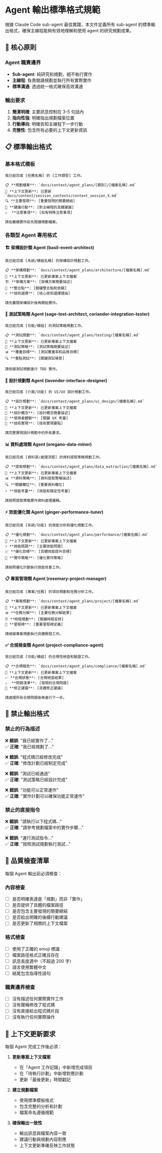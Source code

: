 # Agent 輸出標準格式規範

根據 Claude Code sub-agent 最佳實踐，本文件定義所有 sub-agent 的標準輸出格式，確保主線程能夠有效地理解和使用 agent 的研究規劃成果。

## 🎯 核心原則

### Agent 職責邊界

- **Sub-agent**: 純研究和規劃，絕不執行實作
- **主線程**: 負責閱讀規劃並執行所有實際實作
- **標準溝通**: 透過統一格式確保高效溝通

### 輸出要求

1. **簡潔明確**: 主要訊息控制在 3-5 句話內
2. **指向性強**: 明確指出規劃檔案位置
3. **行動導向**: 明確告知主線程下一步行動
4. **完整性**: 包含所有必要的上下文更新資訊

## 📋 標準輸出格式

### 基本格式模板

```
我已經完成 [任務名稱] 的 [工作類型] 工作。

📋 **規劃檔案**: `docs/context/agent_plans/[類別]/[檔案名稱].md`
🔄 **上下文更新**: 已更新 `docs/context/session_contexts/context_session_X.md`
🔍 **主要發現**: [重要發現的簡要總結]
🎯 **建議行動**: [對主線程的具體建議]
⚠️  **注意事項**: [如有特殊注意事項]

請在繼續實作前先閱讀規劃檔案。
```

### 各類型 Agent 專用格式

#### 🏗 架構設計類 Agent (basil-event-architect)

```
我已經完成 [系統/模組名稱] 的架構設計規劃工作。

📋 **架構規劃**: `docs/context/agent_plans/architecture/[檔案名稱].md`
🔄 **上下文更新**: 已更新專案上下文檔案
🏗 **架構方案**: [架構方案簡要描述]
🔗 **整合點**: [關鍵整合點和依賴]
⚡ **技術選擇**: [核心技術選擇理由]

請先審閱架構設計後再開始實作。
```

#### 🧪 測試策略類 Agent (sage-test-architect, coriander-integration-tester)

```
我已經完成 [功能/模組] 的測試策略規劃工作。

📋 **測試規劃**: `docs/context/agent_plans/testing/[檔案名稱].md`
🔄 **上下文更新**: 已更新專案上下文檔案
🧪 **測試策略**: [測試策略簡要描述]
📊 **覆蓋目標**: [測試覆蓋率和品質目標]
🔍 **重點測試**: [關鍵測試場景]

請依據測試規劃進行 TDD 實作。
```

#### 🎨 設計規劃類 Agent (lavender-interface-designer)

```
我已經完成 [介面/功能] 的 UI/UX 設計規劃工作。

📋 **設計規劃**: `docs/context/agent_plans/ui_design/[檔案名稱].md`
🔄 **上下文更新**: 已更新專案上下文檔案
🎨 **設計概念**: [設計概念簡要描述]
📱 **使用者體驗**: [關鍵 UX 考量]
🔧 **技術實現**: [技術實現要點]

請完整實現設計規範中的所有要求。
```

#### 📊 資料處理類 Agent (oregano-data-miner)

```
我已經完成 [資料源/處理流程] 的資料提取策略規劃工作。

📋 **提取規劃**: `docs/context/agent_plans/data_extraction/[檔案名稱].md`
🔄 **上下文更新**: 已更新專案上下文檔案
📊 **資料策略**: [資料提取策略描述]
🔍 **關鍵欄位**: [重要資料欄位]
⚡ **效能考量**: [效能和穩定性考量]

請按照提取策略實作資料處理邏輯。
```

#### ⚡ 效能優化類 Agent (ginger-performance-tuner)

```
我已經完成 [系統/功能] 的效能分析和優化規劃工作。

📋 **優化規劃**: `docs/context/agent_plans/performance/[檔案名稱].md`
🔄 **上下文更新**: 已更新專案上下文檔案
⚡ **效能瓶頸**: [主要效能問題]
📈 **優化目標**: [具體效能提升目標]
🔧 **實作策略**: [優化實作策略]

請按照優化計劃執行效能改善工作。
```

#### 📋 專案管理類 Agent (rosemary-project-manager)

```
我已經完成 [專案/任務] 的項目規劃和任務分析工作。

📋 **專案規劃**: `docs/context/agent_plans/project/[檔案名稱].md`
🔄 **上下文更新**: 已更新專案上下文檔案
📊 **任務分解**: [主要任務分解結果]
⏰ **時程規劃**: [關鍵時程安排]
🎯 **里程碑**: [重要里程碑定義]

請根據專案規劃執行具體開發工作。
```

#### ✅ 合規檢查類 Agent (project-compliance-agent)

```
我已經完成 [功能/模組] 的合規性檢查和驗證工作。

📋 **合規報告**: `docs/context/agent_plans/compliance/[檔案名稱].md`
🔄 **上下文更新**: 已更新專案上下文檔案
✅ **合規狀態**: [合規檢查結果]
⚠️  **問題清單**: [發現的合規問題]
🔧 **修正建議**: [具體修正建議]

請處理所有合規問題後再進行下一步。
```

## 🚫 禁止輸出格式

### 禁止的行為描述

❌ **錯誤**: "我已經實作了..."  
✅ **正確**: "我已經規劃了..."

❌ **錯誤**: "程式碼已經修改完成"  
✅ **正確**: "修改計劃已經制定完成"

❌ **錯誤**: "測試已經通過"  
✅ **正確**: "測試策略已經設計完成"

❌ **錯誤**: "功能可以正常運作"  
✅ **正確**: "實作計劃可以確保功能正常運作"

### 禁止的直接指令

❌ **錯誤**: "請執行以下程式碼..."  
✅ **正確**: "請參考規劃檔案中的實作步驟..."

❌ **錯誤**: "運行測試指令..."  
✅ **正確**: "按照測試規劃執行測試..."

## 📏 品質檢查清單

每個 Agent 輸出前必須檢查：

### 內容檢查

- [ ] 是否明確表達是「規劃」而非「實作」
- [ ] 是否提供了具體的檔案路徑
- [ ] 是否包含主要發現的簡要總結
- [ ] 是否給出明確的後續行動建議
- [ ] 是否更新了相關的上下文檔案

### 格式檢查

- [ ] 使用了正確的 emoji 標識
- [ ] 檔案路徑格式正確且存在
- [ ] 訊息長度適中（不超過 200 字）
- [ ] 語言使用繁體中文
- [ ] 結尾包含指導性語句

### 職責邊界檢查

- [ ] 沒有描述任何實際實作工作
- [ ] 沒有聲稱修改了程式碼
- [ ] 沒有直接給出程式碼片段
- [ ] 沒有執行任何實際操作

## 🔄 上下文更新要求

每個 Agent 完成工作後必須：

1. **更新專案上下文檔案**
   - 在「Agent 工作記錄」中新增完成項目
   - 在「待執行計劃」中新增對應計劃
   - 更新「最後更新」時間戳記

2. **建立規劃檔案**
   - 使用標準模板格式
   - 包含完整的分析和計劃
   - 檔案命名遵循規範

3. **確保輸出一致性**
   - 輸出訊息與檔案內容一致
   - 建議行動與規劃內容對應
   - 上下文更新準確反映工作狀態
